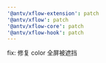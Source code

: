 ```yaml
---
'@antv/xflow-extension': patch
'@antv/xflow': patch
'@antv/xflow-core': patch
'@antv/xflow-hook': patch
---
```


fix: 修复 color 全屏被遮挡
